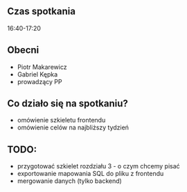 ## Czas spotkania

16:40-17:20

## Obecni
 - Piotr Makarewicz
 - Gabriel Kępka
 - prowadzący PP

## Co działo się na spotkaniu?
 - omówienie szkieletu frontendu
 - omówienie celów na najbliższy tydzień

## TODO:
 - przygotować szkielet rozdziału 3 - o czym chcemy pisać 
 - exportowanie mapowania SQL do pliku z frontendu
 - mergowanie danych (tylko backend)
